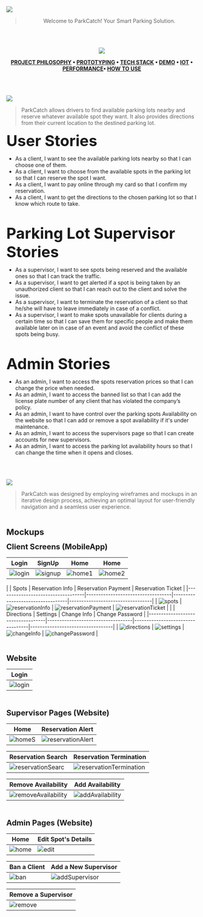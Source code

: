 
<img src="./readme/titles/title1.svg"/>
<div align="center">

> Welcome to ParkCatch! Your Smart Parking Solution.

<br><br>

<img id="project-philosophy" src="./readme/titles/title2.svg"/>

<br>

**[PROJECT PHILOSOPHY](#project-philosophy) • [PROTOTYPING](#prototyping) • [TECH STACK](#tech-stack) • [DEMO](#demo) • [IOT](#iot) • [PERFORMANCE](#performance)• [HOW TO USE](#how-to-use)**

</div>

<br><br>

<img id="project-philosophy" src="./readme/titles/title3.svg"/>

> ParkCatch allows drivers to find available parking lots nearby and reserve whatever available spot they want. It also provides directions from their current location to the destined parking lot.

<span style="font-size: 40px;"><strong>User Stories</strong></span>
- As a client, I want to see the available parking lots nearby so that I can choose one of them.
- As a client, I want to choose from the available spots in the parking lot so that I can reserve the spot I want.
- As a client, I want to pay online through my card so that I confirm my reservation.
- As a client, I want to get the directions to the chosen parking lot so that I know which route to take.

<br>

<span style="font-size: 40px;"><strong>Parking Lot Supervisor Stories</strong></span>
- As a supervisor, I want to see spots being reserved and the available ones so that I can track the traffic.
- As a supervisor, I want to get alerted if a spot is being taken by an unauthorized client so that I can reach out to the client and solve the issue.
- As a supervisor, I want to terminate the reservation of a client so that he/she will have to leave immediately in case of a conflict.
- As a supervisor, I want to make spots unavailable for clients during a certain time so that I can save them for specific people and make them available later on in case of an event and avoid the conflict of these spots being busy.

<br>

<span style="font-size: 40px;"><strong>Admin Stories</strong></span>
- As an admin, I want to access the spots reservation prices so that I can change the price when needed.
- As an admin, I want to access the banned list so that I can add the license plate number of any client that has violated the company’s policy.
- As an admin, I want to have control over the parking spots Availability on the website so that I can add or remove a spot availability if it's under maintenance.
- As an admin, I want to access the supervisors page so that I can create accounts for new supervisors.
- As an admin, I want to access the parking lot availability hours so that I can change the time when it opens and closes.

<br><br>

<img id="prototyping" src="./readme/titles/title4.svg"/>

> ParkCatch was designed by employing wireframes and mockups in an iterative design process, achieving an optimal layout for user-friendly navigation and a seamless user experience.

<br>

<span style="font-size: 22px;"><strong>Mockups</strong></span>

<span style="font-size: 20px;"><strong>Client Screens (MobileApp)</strong></span>

| Login                             | SignUp                            | Home                             | Home                             |
|-----------------------------------|-----------------------------------|----------------------------------|----------------------------------|
| ![login](./readme/mobileapp/login.png) | ![signup](./readme/mobileapp/signup.png) | ![home1](./readme/mobileapp/home1.png) | ![home2](./readme/mobileapp/home2.png)
|
| Spots                             | Reservation Info                  | Reservation Payment               | Reservation Ticket                |
|-----------------------------------|-----------------------------------|----------------------------------|----------------------------------|
| ![spots](./readme/mobileapp/spots.png) | ![reservationInfo](./readme/mobileapp/reservationInfo.png) | ![reservationPayment](./readme/mobileapp/reservationPayment.png) | ![reservationTicket](./readme/mobileapp/reservationTicket.png) |
|
| Directions                        | Settings                          | Change Info                       | Change Password                   |
|-----------------------------------|-----------------------------------|----------------------------------|----------------------------------|
| ![directions](./readme/mobileapp/directions.png) | ![settings](./readme/mobileapp/settings.png) | ![changeInfo](./readme/mobileapp/changeInfo.png) | ![changePassword](./readme/mobileapp/changePassword.png) |


<br>

<span style="font-size: 20px;"><strong>Website</strong></span>

| Login                                                            | 
|------------------------------------------------------------------|
| ![login](./readme/website/login.png)

<br>

<span style="font-size: 20px;"><strong>Supervisor Pages (Website)</strong></span>

| Home                                                             | Reservation Alert                                                 |
|------------------------------------------------------------------|-------------------------------------------------------------------|
| ![homeS](./readme/website/homeS.png) | ![reservationAlert](./readme/website/alertS.png) |

| Reservation Search                                               | Reservation Termination                                           |
|------------------------------------------------------------------|-------------------------------------------------------------------|
| ![reservationSearc](./readme/website/searchS.png) | ![reservationTermination](./readme/website/terminationS.png) |
 
| Remove Availability                                              | Add Availability                                                  |
|------------------------------------------------------------------|-------------------------------------------------------------------|
| ![removeAvailability](./readme/website/removeS.png) | ![addAvailability](./readme/website/addS.png) |

<br>

<span style="font-size: 20px;"><strong>Admin Pages (Website)</strong></span>

| Home                                                             | Edit Spot's Details                                               |
|------------------------------------------------------------------|-------------------------------------------------------------------|
| ![home](./readme/website/homeA.png) | ![edit](./readme/website/editA.png) |

| Ban a Client                                                     | Add a New Supervisor                                              |
|------------------------------------------------------------------|-------------------------------------------------------------------|
| ![ban](./readme/website/banA.png) | ![addSupervisor](./readme/website/addSupervisorA.png) |

| Remove a Supervisor                                              |
|------------------------------------------------------------------|
| ![remove](./readme/website/removeSupervisorA.png) | 

<br><br>


